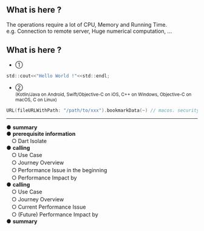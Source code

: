 <PageTitleHeader section="introduction" title="Term Definition"/>

## What is **<UniqueTerm val="Expensive"/>** here ?

The operations require a lot of CPU, Memory and Running Time.  
e.g. Connection to remote server, Huge numerical computation, ...

## What is **<UniqueTerm val="Native"/>** here ?

- ① <UniqueTechnicalTerm val="native C APIs"/>

```c
std::cout<<"Hello World !"<<std::endl;
```

- ② <UniqueTechnicalTerm val="platform-specific APIs"/> <br> <small>(Kotlin/Java on Android, Swift/Objective-C on iOS, C++ on Windows, Objective-C on macOS, C on Linux)</small>

```swift
URL(fileURLWithPath: "/path/to/xxx").bookmarkData(~) // macos. security-scoped bookmarks.
```

<!--
https://docs.flutter.dev/development/platform-integration/platform-channels

https://docs.flutter.dev/development/platform-integration/android/c-interop
https://docs.flutter.dev/development/platform-integration/ios/c-interop
https://docs.flutter.dev/development/platform-integration/macos/c-interop
-->

---

<PageTitleHeader section="introduction" title="Agenda"/>

● **summary**  
● **prerequisite information**  
　○ Dart Isolate  
● **calling <UniqueTechnicalTerm val="native C APIs"/>**  
　○ Use Case  
　○ Journey Overview  
　○ Performance Issue in the beginning  
　○ Performance Impact by <TechnicalTerm val="dart:ffi"/>  
● **calling <UniqueTechnicalTerm val="platform-specific APIs"/>**  
　○ Use Case  
　○ Journey Overview  
　○ Current Performance Issue  
　○ (Future) Performance Impact by <TechnicalTerm val="Isolate Platform Channels"/>  
● **summary**
